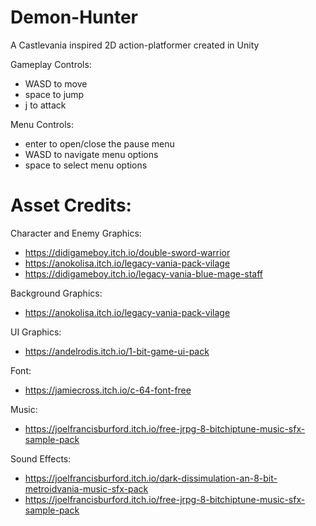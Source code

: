 # Demon-Hunter
A Castlevania inspired 2D action-platformer created in Unity

Gameplay Controls:
- WASD to move
- space to jump
- j to attack

Menu Controls:
- enter to open/close the pause menu
- WASD to navigate menu options
- space to select menu options

# Asset Credits:
Character and Enemy Graphics:
- https://didigameboy.itch.io/double-sword-warrior
- https://anokolisa.itch.io/legacy-vania-pack-vilage
- https://didigameboy.itch.io/legacy-vania-blue-mage-staff

Background Graphics:
- https://anokolisa.itch.io/legacy-vania-pack-vilage

UI Graphics:
- https://andelrodis.itch.io/1-bit-game-ui-pack

Font:
- https://jamiecross.itch.io/c-64-font-free

Music:
- https://joelfrancisburford.itch.io/free-jrpg-8-bitchiptune-music-sfx-sample-pack

Sound Effects:
- https://joelfrancisburford.itch.io/dark-dissimulation-an-8-bit-metroidvania-music-sfx-pack
- https://joelfrancisburford.itch.io/free-jrpg-8-bitchiptune-music-sfx-sample-pack
